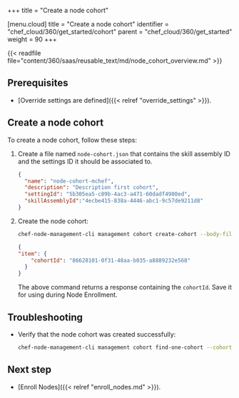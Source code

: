 +++
title = "Create a node cohort"

[menu.cloud]
title = "Create a node cohort"
identifier = "chef_cloud/360/get_started/cohort"
parent = "chef_cloud/360/get_started"
weight = 90
+++

{{< readfile file="content/360/saas/reusable_text/md/node_cohort_overview.md" >}}

## Prerequisites

- [Override settings are defined]({{< relref "override_settings" >}}).

## Create a node cohort

To create a node cohort, follow these steps:

1. Create a file named `node-cohort.json` that contains the skill assembly ID and the settings ID it should be associated to.

    ```json
    {
      "name": "node-cohort-mchef",
      "description": "Description first cohort",
      "settingId": "5b305ea5-c89b-4ac3-a471-60dadf4980ed",
      "skillAssemblyId":"4ecbe415-838a-4446-abc1-9c57de9211d8"
    }
    ```

1. Create the node cohort:

    ```sh
    chef-node-management-cli management cohort create-cohort --body-file node-cohort.json --profile <NODE_MANAGER_PROFILE_NAME>
    ```

    ```json
    {
    "item": {
        "cohortId": "86628101-0f31-48aa-b035-a8889232e568"
      }
    }
    ```

    The above command returns a response containing the `cohortId`. Save it for using during Node Enrollment.

## Troubleshooting

- Verify that the node cohort was created successfully:

  ```sh
  chef-node-management-cli management cohort find-one-cohort --cohortId <COHORT_ID> --profile <NODE_MANAGER_PROFILE_NAME>
  ```

## Next step

- [Enroll Nodes]({{< relref "enroll_nodes.md" >}}).
